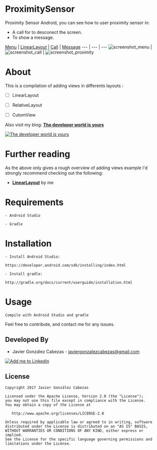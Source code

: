 # ProximitySensor
Proximity Sensor Android, you can see how to user proximity sensor in:

+ A call for to desconect the screen.
+ To show a message.

[Menu][menu] | [LinearLayout][menu] | [Call][call] | [Message][proximity]
--- | --- | ---
![screenshot_menu] | ![screenshot_call] | ![screenshot_proximity]
# About
  This is a compilation of adding views in differents layouts :
  
 - [ ] LinearLayout
 - [ ] RelativeLayout
 - [ ] CutomView 
 

Also visit my blog: **[The developer world is yours](http://thedeveloperworldisyours.com/)**


<a href="http://thedeveloperworldisyours.com/">
  <img alt="The developer world is yours" src="https://github.com/CabezasGonzalezJavier/AddTextViewButton/blob/master/TheDeveloperWordIsYours.png" />
</a>

# Further reading

  As the above only gives a rough overview of adding views example I'd strongly recommend checking out the following:
  * **[LinearLayout](http://thedeveloperworldisyours.com/android/add-a-textview-and-a-button-to-linear-layout-programmatically/#sthash.SvWmDS5M.dpbs)** by me

# Requirements

    - Android Studio

    - Gradle


# Installation

    - Install Android Studio:

    https://developer.android.com/sdk/installing/index.html

    - Install gradle:

    http://gradle.org/docs/current/userguide/installation.html

# Usage
    Compile with Android Studio and gradle


Feel free to contribute, and contact me for any issues.

Developed By
------------
* Javier González Cabezas - <javiergonzalezcabezas@gmail.com>

<a href="https://es.linkedin.com/in/javier-gonz%C3%A1lez-cabezas-8b4b2231">
  <img alt="Add me to Linkedin" src="https://github.com/JorgeCastilloPrz/EasyMVP/blob/master/art/linkedin.png" />
</a>

License
-------

    Copyright 2017 Javier González Cabezas

    Licensed under the Apache License, Version 2.0 (the "License");
    you may not use this file except in compliance with the License.
    You may obtain a copy of the License at

       http://www.apache.org/licenses/LICENSE-2.0

    Unless required by applicable law or agreed to in writing, software
    distributed under the License is distributed on an "AS IS" BASIS,
    WITHOUT WARRANTIES OR CONDITIONS OF ANY KIND, either express or implied.
    See the License for the specific language governing permissions and
    limitations under the License.
    
    
    
[menu]: https://github.com/CabezasGonzalezJavier/ProximitySensor/blob/master/app/src/main/java/com/thedeveloperworldisyours/proximitysensor/MainActivity.java
[call]: https://github.com/CabezasGonzalezJavier/ProximitySensor/blob/master/app/src/main/java/com/thedeveloperworldisyours/proximitysensor/CallActivity.java
[proximity]: https://github.com/CabezasGonzalezJavier/ProximitySensor/blob/master/app/src/main/java/com/thedeveloperworldisyours/proximitysensor/ProximitySensorActivity.java

[screenshot_menu]: https://github.com/CabezasGonzalezJavier/ProximitySensor/blob/master/menu.png
[screenshot_call]: https://github.com/CabezasGonzalezJavier/AddTextViewButton/blob/master/Screenshot_linear_layout.png
[screenshot_proximity]: https://github.com/CabezasGonzalezJavier/AddTextViewButton/blob/master/Screenshot_relative_layout.png

